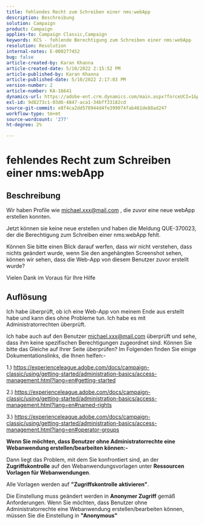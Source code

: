 ```yaml
---
title: fehlendes Recht zum Schreiben einer nms:webApp
description: Beschreibung
solution: Campaign
product: Campaign
applies-to: Campaign Classic,Campaign
keywords: KCS - fehlende Berechtigung zum Schreiben einer nms:webApp
resolution: Resolution
internal-notes: E-000277452
bug: false
article-created-by: Karan Khanna
article-created-date: 5/10/2022 2:15:52 PM
article-published-by: Karan Khanna
article-published-date: 5/10/2022 2:17:03 PM
version-number: 2
article-number: KA-16641
dynamics-url: https://adobe-ent.crm.dynamics.com/main.aspx?forceUCI=1&pagetype=entityrecord&etn=knowledgearticle&id=8fb70db0-6bd0-ec11-a7b5-00224809c556
exl-id: 9d8273c1-03d6-4847-aca1-34bff33182cd
source-git-commit: e8f4ca2dd578944d4fe399074fab461de88ad247
workflow-type: tm+mt
source-wordcount: '277'
ht-degree: 2%

---
```


# fehlendes Recht zum Schreiben einer nms:webApp

## Beschreibung


Wir haben Profile wie michael.xxx@mail.com , die zuvor eine neue webApp erstellen konnten.

Jetzt können sie keine neue erstellen und haben die Meldung QUE-370023, der die Berechtigung zum Schreiben einer nms:webApp fehlt.

Können Sie bitte einen Blick darauf werfen, dass wir nicht verstehen, dass nichts geändert wurde, wenn Sie den angehängten Screenshot sehen, können wir sehen, dass die Web-App von diesem Benutzer zuvor erstellt wurde?

Vielen Dank im Voraus für Ihre Hilfe


## Auflösung


Ich habe überprüft, ob ich eine Web-App von meinem Ende aus erstellt habe und kann dies ohne Probleme tun. Ich habe es mit Administratorrechten überprüft.

Ich habe auch auf den Benutzer michael.xxx@mail.com überprüft und sehe, dass ihm keine spezifischen Berechtigungen zugeordnet sind. Können Sie bitte das Gleiche auf Ihrer Seite überprüfen? Im Folgenden finden Sie einige Dokumentationslinks, die Ihnen helfen:-

1.) https://experienceleague.adobe.com/docs/campaign-classic/using/getting-started/administration-basics/access-management.html?lang=en#getting-started

2.) https://experienceleague.adobe.com/docs/campaign-classic/using/getting-started/administration-basics/access-management.html?lang=en#named-rights

3.) https://experienceleague.adobe.com/docs/campaign-classic/using/getting-started/administration-basics/access-management.html?lang=en#operator-groups



<b>Wenn Sie möchten, dass Benutzer ohne Administratorrechte eine Webanwendung erstellen/bearbeiten können:-</b>

Dann liegt das Problem, mit dem Sie konfrontiert sind, an der <b>Zugriffskontrolle</b> auf den Webanwendungsvorlagen unter <b>Ressourcen Vorlagen für Webanwendungen</b>.

Alle Vorlagen werden auf <b>&quot;Zugriffskontrolle aktivieren&quot;</b>.

Die Einstellung muss geändert werden in <b>Anonymer Zugriff</b> gemäß Anforderungen. Wenn Sie möchten, dass Benutzer ohne Administratorrechte eine Webanwendung erstellen/bearbeiten können, müssen Sie die Einstellung in <b>&quot;Anonymous&quot;</b>
